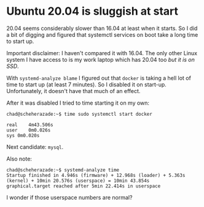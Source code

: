# Ubuntu 20.04 is sluggish at start

20.04 seems considerably slower than 16.04 at least when it starts. So I did a
bit of digging and figured that systemctl services on boot take a long time to
start up.

Important disclaimer: I haven't compared it with 16.04. The only other Linux
system I have access to is my work laptop which has 20.04 too _but it is on
SSD_.

With `systemd-analyze blame` I figured out that `docker` is taking a hell lot
of time to start up (at least 7 minutes). So I disabled it on start-up.
Unfortunately, it doesn't have that much of an effect.

After it was disabled I tried to time starting it on my own:

```
chad@scheherazade:~$ time sudo systemctl start docker

real	4m43.506s
user	0m0.026s
sys	0m0.020s
```

Next candidate: `mysql`.

Also note:

```
chad@scheherazade:~$ systemd-analyze time
Startup finished in 4.946s (firmware) + 12.968s (loader) + 5.363s (kernel) + 10min 20.576s (userspace) = 10min 43.854s
graphical.target reached after 5min 22.414s in userspace
```

I wonder if those userspace numbers are normal?
